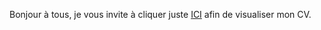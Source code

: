 <p>Bonjour à tous, je vous invite à cliquer juste <a href="https://anthony-parra.github.io/projet2/">ICI</a> afin de visualiser mon CV.</p>
